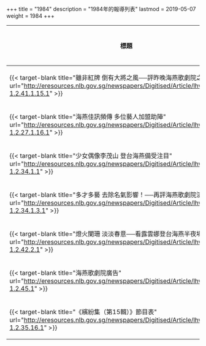 +++
title = "1984"
description = "1984年的報導列表"
lastmod = 2019-05-07
weight = 1984
+++

<style>
table th:nth-of-type(2) {
	width: 200px;
}
table th:nth-of-type(3), th:nth-of-type(4) {
	width: 150px;
}
</style>

標題  | 報導媒體  | 日期 | 地區
--------------|-------|------|------ 
{{< target-blank title="雖非紅牌 倒有大將之風──評昨晚海燕歌劇院之演出" url="http://eresources.nlb.gov.sg/newspapers/Digitised/Article/lhwb19840111-1.2.41.1.15.1" >}}   | 聯合晚報 | 1984年01月11日 |  新加坡
{{< target-blank title="海燕佳訊頻傳 多位藝人加盟助陣" url="http://eresources.nlb.gov.sg/newspapers/Digitised/Article/lhwb19840118-1.2.27.1.16.1" >}}   | 聯合晚報 | 1984年01月18日 |  新加坡
{{< target-blank title="少女偶像李茂山 登台海燕備受注目" url="http://eresources.nlb.gov.sg/newspapers/Digitised/Article/lhwb19840123-1.2.34.1.1" >}}| 聯合晚報 | 1984年01月23日 |  新加坡
{{< target-blank title="多才多藝 去除名氣影響！──再評海燕歌劇院演出" url="http://eresources.nlb.gov.sg/newspapers/Digitised/Article/lhwb19840123-1.2.34.1.3.1" >}}| 聯合晚報 | 1984年01月23日 |  新加坡
{{< target-blank title="燈火闌珊 淡淡春意──看露雲娜登台海燕半夜場" url="http://eresources.nlb.gov.sg/newspapers/Digitised/Article/lhwb19840203-1.2.42.2.1" >}}| 聯合晚報 | 1984年02月03日 |  新加坡
{{< target-blank title="海燕歌劇院廣告" url="http://eresources.nlb.gov.sg/newspapers/Digitised/Article/lhwb19840207-1.2.45.1" >}}| 聯合晚報 | 1984年02月07日 |  新加坡
{{< target-blank title="《繽紛集（第15輯）》節目表" url="http://eresources.nlb.gov.sg/newspapers/Digitised/Article/lhwb19840916-1.2.35.16.1" >}} | 聯合晚報 | 1984年09月16日 |  新加坡